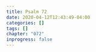 ```yaml
---
title: Psalm 72
date: 2020-04-12T12:43:49-04:00
categories: []
tags: []
chapter: "072"
inprogress: false
---
```


